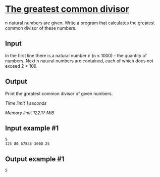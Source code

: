 # [The greatest common divisor](https://www.e-olymp.com/en/contests/8860/problems/76520)

n natural numbers are given. Write a program that calculates the greatest common divisor of these numbers.

## Input

In the first line there is a natural number n (n ≤ 1000) - the quantity of numbers. Next n natural numbers are contained, each of which does not exceed 2 * 109.

## Output

Print the greatest common divisor of given numbers.


*Time limit 1 seconds*

*Memory limit 122.17 MiB*

## Input example #1

```
5
125 80 67835 1000 25
```

## Output example #1

```
5
```
